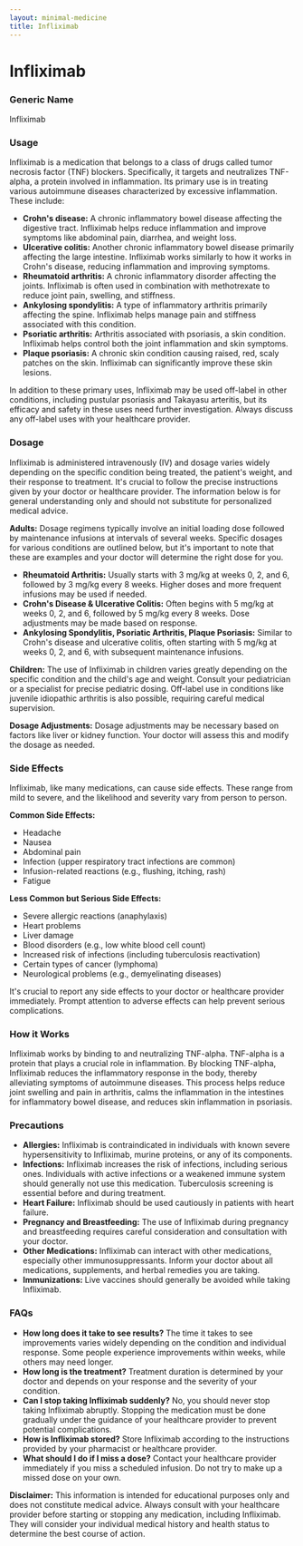 ```yaml
---
layout: minimal-medicine
title: Infliximab
---
```


# Infliximab
### Generic Name
Infliximab

### Usage
Infliximab is a medication that belongs to a class of drugs called tumor necrosis factor (TNF) blockers.  Specifically, it targets and neutralizes TNF-alpha, a protein involved in inflammation.  Its primary use is in treating various autoimmune diseases characterized by excessive inflammation.  These include:

* **Crohn's disease:**  A chronic inflammatory bowel disease affecting the digestive tract. Infliximab helps reduce inflammation and improve symptoms like abdominal pain, diarrhea, and weight loss.
* **Ulcerative colitis:** Another chronic inflammatory bowel disease primarily affecting the large intestine.  Infliximab works similarly to how it works in Crohn's disease, reducing inflammation and improving symptoms.
* **Rheumatoid arthritis:** A chronic inflammatory disorder affecting the joints. Infliximab is often used in combination with methotrexate to reduce joint pain, swelling, and stiffness.
* **Ankylosing spondylitis:** A type of inflammatory arthritis primarily affecting the spine. Infliximab helps manage pain and stiffness associated with this condition.
* **Psoriatic arthritis:**  Arthritis associated with psoriasis, a skin condition. Infliximab helps control both the joint inflammation and skin symptoms.
* **Plaque psoriasis:** A chronic skin condition causing raised, red, scaly patches on the skin. Infliximab can significantly improve these skin lesions.

In addition to these primary uses, Infliximab may be used off-label in other conditions, including pustular psoriasis and Takayasu arteritis, but its efficacy and safety in these uses need further investigation.  Always discuss any off-label uses with your healthcare provider.


### Dosage

Infliximab is administered intravenously (IV) and dosage varies widely depending on the specific condition being treated, the patient's weight, and their response to treatment.  It's crucial to follow the precise instructions given by your doctor or healthcare provider.  The information below is for general understanding only and should not substitute for personalized medical advice.

**Adults:**  Dosage regimens typically involve an initial loading dose followed by maintenance infusions at intervals of several weeks.  Specific dosages for various conditions are outlined below, but it's important to note that these are examples and your doctor will determine the right dose for you.

* **Rheumatoid Arthritis:**  Usually starts with 3 mg/kg at weeks 0, 2, and 6, followed by 3 mg/kg every 8 weeks.  Higher doses and more frequent infusions may be used if needed.
* **Crohn's Disease & Ulcerative Colitis:** Often begins with 5 mg/kg at weeks 0, 2, and 6, followed by 5 mg/kg every 8 weeks.  Dose adjustments may be made based on response.
* **Ankylosing Spondylitis, Psoriatic Arthritis, Plaque Psoriasis:**  Similar to Crohn's disease and ulcerative colitis, often starting with 5 mg/kg at weeks 0, 2, and 6, with subsequent maintenance infusions.

**Children:** The use of Infliximab in children varies greatly depending on the specific condition and the child's age and weight.  Consult your pediatrician or a specialist for precise pediatric dosing.  Off-label use in conditions like juvenile idiopathic arthritis is also possible, requiring careful medical supervision.

**Dosage Adjustments:**  Dosage adjustments may be necessary based on factors like liver or kidney function. Your doctor will assess this and modify the dosage as needed.



### Side Effects

Infliximab, like many medications, can cause side effects.  These range from mild to severe, and the likelihood and severity vary from person to person.

**Common Side Effects:**

* Headache
* Nausea
* Abdominal pain
* Infection (upper respiratory tract infections are common)
* Infusion-related reactions (e.g., flushing, itching, rash)
* Fatigue


**Less Common but Serious Side Effects:**

* Severe allergic reactions (anaphylaxis)
* Heart problems
* Liver damage
* Blood disorders (e.g., low white blood cell count)
* Increased risk of infections (including tuberculosis reactivation)
* Certain types of cancer (lymphoma)
* Neurological problems (e.g., demyelinating diseases)

It's crucial to report any side effects to your doctor or healthcare provider immediately.  Prompt attention to adverse effects can help prevent serious complications.



### How it Works

Infliximab works by binding to and neutralizing TNF-alpha.  TNF-alpha is a protein that plays a crucial role in inflammation.  By blocking TNF-alpha, Infliximab reduces the inflammatory response in the body, thereby alleviating symptoms of autoimmune diseases.  This process helps reduce joint swelling and pain in arthritis, calms the inflammation in the intestines for inflammatory bowel disease, and reduces skin inflammation in psoriasis.



### Precautions

* **Allergies:**  Infliximab is contraindicated in individuals with known severe hypersensitivity to Infliximab, murine proteins, or any of its components.
* **Infections:**  Infliximab increases the risk of infections, including serious ones.  Individuals with active infections or a weakened immune system should generally not use this medication.  Tuberculosis screening is essential before and during treatment.
* **Heart Failure:**  Infliximab should be used cautiously in patients with heart failure.
* **Pregnancy and Breastfeeding:**  The use of Infliximab during pregnancy and breastfeeding requires careful consideration and consultation with your doctor.
* **Other Medications:**  Infliximab can interact with other medications, especially other immunosuppressants.  Inform your doctor about all medications, supplements, and herbal remedies you are taking.
* **Immunizations:**  Live vaccines should generally be avoided while taking Infliximab.


### FAQs

* **How long does it take to see results?**  The time it takes to see improvements varies widely depending on the condition and individual response. Some people experience improvements within weeks, while others may need longer.
* **How long is the treatment?**  Treatment duration is determined by your doctor and depends on your response and the severity of your condition.
* **Can I stop taking Infliximab suddenly?**  No, you should never stop taking Infliximab abruptly.  Stopping the medication must be done gradually under the guidance of your healthcare provider to prevent potential complications.
* **How is Infliximab stored?**  Store Infliximab according to the instructions provided by your pharmacist or healthcare provider.
* **What should I do if I miss a dose?** Contact your healthcare provider immediately if you miss a scheduled infusion.  Do not try to make up a missed dose on your own.


**Disclaimer:** This information is intended for educational purposes only and does not constitute medical advice.  Always consult with your healthcare provider before starting or stopping any medication, including Infliximab.  They will consider your individual medical history and health status to determine the best course of action.
